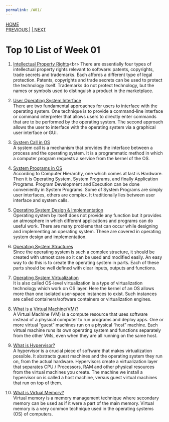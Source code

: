 ```yaml
---
permalink: /W01/
---
```

[HOME](../)<br>
[PREVIOUS   |](../W00/)
[|   NEXT](../W02/)<br>

# Top 10 List of Week 01

1. [Intellectual Property Rights](https://freibrunlaw.com/intellectual-property-rights-software-protect/#:~:text=There%20are%20essentially%20four%20types,to%20protect%20the%20technology%20itself.)<br>
There are essentially four types of intellectual property rights relevant to software: patents, copyrights, trade secrets and trademarks. Each affords a different type of legal protection. Patents, copyrights and trade secrets can be used to protect the technology itself. Trademarks do not protect technology, but the names or symbols used to distinguish a product in the marketplace. <br>

2. [User Operating System Interface](http://www.padakuu.com/article/84-user-os-interface-command-interpreter-and-graphical-user-interfaces)<br>
There are two fundamental approaches for users to interface with the operating system. One technique is to provide a command-line interface or command interpreter that allows users to directly enter commands that are to be performed by the operating system. The second approach allows the user to interface with the operating system via a graphical user interface or GUI. <br>

3. [System Call in OS](https://www.guru99.com/system-call-operating-system.html)<br>
A system call is a mechanism that provides the interface between a process and the operating system. It is a programmatic method in which a computer program requests a service from the kernel of the OS. <br>

4. [System Programs in OS](https://www.geeksforgeeks.org/system-programs-in-operating-system/)<br>
According to Computer Hierarchy, one which comes at last is Hardware. Then it is Operating System, System Programs, and finally Application Programs. Program Development and Execution can be done conveniently in System Programs. Some of System Programs are simply user interfaces, others are complex. It traditionally lies between user interface and system calls. <br>

5. [Operating System Design & Implementation](https://www.tutorialspoint.com/operating-system-design-and-implementation)<br>
Operating system by itself does not provide any function but it provides an atmosphere in which different applications and programs can do useful work. There are many problems that can occur while designing and implementing an operating system. These are covered in operating system design and implementation. <br>

6. [Operating System Structures](http://faculty.salina.k-state.edu/tim/ossg/Introduction/struct.html)<br>
Since the operating system is such a complex structure, it should be created with utmost care so it can be used and modified easily. An easy way to do this is to create the operating system in parts. Each of these parts should be well defined with clear inputs, outputs and functions. <br>

7. [Operating System Virtualization](https://www.w3schools.in/cloud-virtualization/os-virtualization/)<br>
It is also called OS-level virtualization is a type of virtualization technology which work on OS layer. Here the kernel of an OS allows more than one isolated user-space instances to exist. Such instances are called containers/software containers or virtualization engines. <br>

8. [What is a Virtual Machine(VM)?](https://www.vmware.com/topics/glossary/content/virtual-machine)<br>
A Virtual Machine (VM) is a compute resource that uses software instead of a physical computer to run programs and deploy apps. One or more virtual “guest” machines run on a physical “host” machine.  Each virtual machine runs its own operating system and functions separately from the other VMs, even when they are all running on the same host. <br>

9. [What is Hypervisor?](https://phoenixnap.com/kb/what-is-hypervisor-type-1-2)<br>
A hypervisor is a crucial piece of software that makes virtualization possible. It abstracts guest machines and the operating system they run on, from the actual hardware. Hypervisors create a virtualization layer that separates CPU / Processors, RAM and other physical resources from the virtual machines you create. The machine we install a hypervisor on is called a host machine, versus guest virtual machines that run on top of them. <br>

10. [What is Virtual Memory?](https://searchstorage.techtarget.com/definition/virtual-memory)<br>
Virtual memory is a memory management technique where secondary memory can be used as if it were a part of the main memory. Virtual memory is a very common technique used in the operating systems (OS) of computers. <br>

